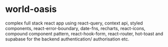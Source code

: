 # world-oasis
complex full stack react app using react-query, context api, styled components, react-error-boundary, date-fns, recharts, react-icons, compound component pattern, react-hook-form, react-router, hot-toast and supabase for the backend authentication/ authorisation etc.
